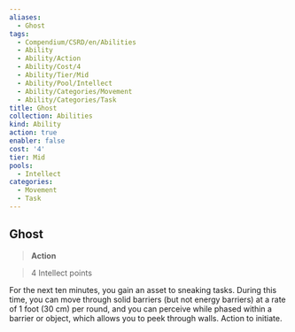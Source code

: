 ```yaml
---
aliases:
  - Ghost
tags:
  - Compendium/CSRD/en/Abilities
  - Ability
  - Ability/Action
  - Ability/Cost/4
  - Ability/Tier/Mid
  - Ability/Pool/Intellect
  - Ability/Categories/Movement
  - Ability/Categories/Task
title: Ghost
collection: Abilities
kind: Ability
action: true
enabler: false
cost: '4'
tier: Mid
pools:
  - Intellect
categories:
  - Movement
  - Task
---
```

## Ghost    
>**Action**    
>4 Intellect points  
    
For the next ten minutes, you gain an asset to sneaking tasks. During this time, you can move through solid barriers (but not energy barriers) at a rate of 1 foot (30 cm) per round, and you can perceive while phased within a barrier or object, which allows you to peek through walls. Action to initiate.